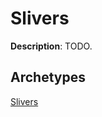 <!-- This page is automatically generated by Myr: do not update it manually. Changes directly applied here will be lost. -->
# Slivers

**Description**: TODO.

## **Archetypes**

[Slivers](../archetypes/Slivers.html)  

